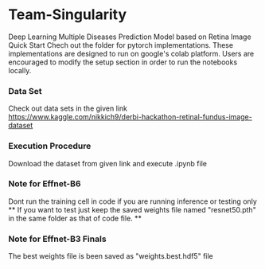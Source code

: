 # Team-Singularity
Deep Learning Multiple Diseases Prediction Model based on Retina Image
Quick Start
Chech out the folder for pytorch implementations. These implementations are designed to run on google's colab platform. Users are encouraged to modify the setup section in order to run the notebooks locally.
### Data Set
Check out data sets in the given link 
https://www.kaggle.com/nikkich9/derbi-hackathon-retinal-fundus-image-dataset
### Execution Procedure
Download the dataset from given link and execute .ipynb file
### Note for Effnet-B6
Dont run the training cell in code if you are running inference or testing only
** If you want to test just keep the saved weights file named "resnet50.pth" in the same folder as that of code file. **
### Note for Effnet-B3 Finals
The best weights file is been saved as "weights.best.hdf5" file



